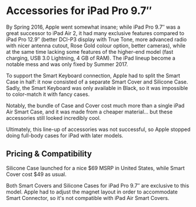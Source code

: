 # Accessories for iPad Pro 9.7″

By Spring 2016, Apple went somewhat insane; while iPad Pro 9.7″ was a great successor to iPad Air 2, it had many exclusive features compared to iPad Pro 12.9″ (better DCI-P3 display with True Tone, more advanced radio with nicer antenna cutout, Rose Gold colour option, better cameras), while at the same time lacking some features of the higher-end model (fast charging, USB 3.0 Lightning, 4 GB of RAM). The iPad lineup become a notable mess and was only fixed by Summer 2017.

To support the Smart Keyboard connection, Apple had to split the Smart Case in half: it now consisted of a separate Smart Cover and Silicone Case. Sadly, the Smart Keyboard was only available in Black, so it was impossible to color-match it with fancy cases.

Notably, the bundle of Case and Cover cost much more than a single iPad Air Smart Case, and it was made from a cheaper material… but these accessories still looked incredibly cool.

Ultimately, this line-up of accessories was not successful, so Apple stopped doing full-body cases for iPad with later models.

## Pricing & Compatibility

Silicone Case launched for a nice \$69 MSRP in United States, while Smart Cover cost \$49 as usual.

Both Smart Covers and Silicone Cases for iPad Pro 9.7″ are exclusive to this model. Apple had to adjust the magnet layout in order to accommodate Smart Connector, so it's not compatible with iPad Air Smart Covers.
